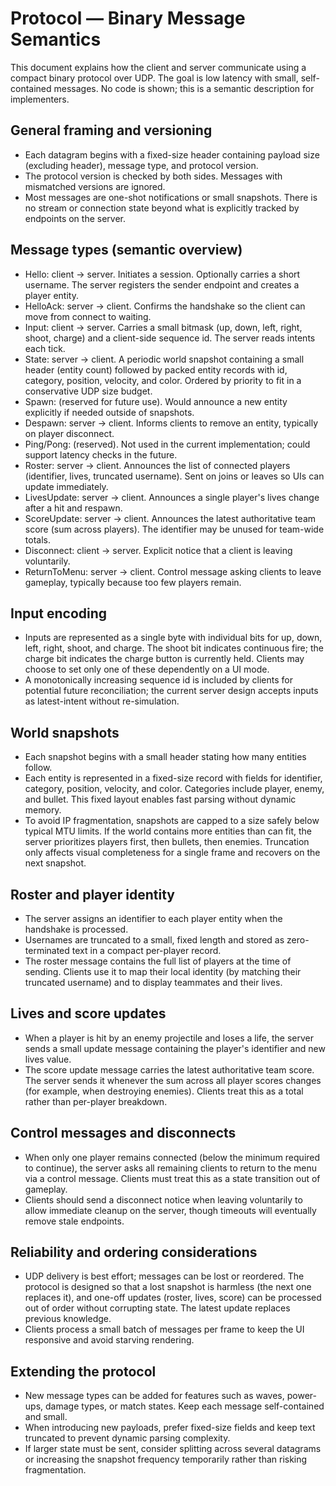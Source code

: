 # Protocol — Binary Message Semantics

This document explains how the client and server communicate using a compact binary protocol over UDP. The goal is low latency with small, self-contained messages. No code is shown; this is a semantic description for implementers.

## General framing and versioning

- Each datagram begins with a fixed-size header containing payload size (excluding header), message type, and protocol version.
- The protocol version is checked by both sides. Messages with mismatched versions are ignored.
- Most messages are one-shot notifications or small snapshots. There is no stream or connection state beyond what is explicitly tracked by endpoints on the server.

## Message types (semantic overview)

- Hello: client → server. Initiates a session. Optionally carries a short username. The server registers the sender endpoint and creates a player entity.
- HelloAck: server → client. Confirms the handshake so the client can move from connect to waiting.
- Input: client → server. Carries a small bitmask (up, down, left, right, shoot, charge) and a client-side sequence id. The server reads intents each tick.
- State: server → client. A periodic world snapshot containing a small header (entity count) followed by packed entity records with id, category, position, velocity, and color. Ordered by priority to fit in a conservative UDP size budget.
- Spawn: (reserved for future use). Would announce a new entity explicitly if needed outside of snapshots.
- Despawn: server → client. Informs clients to remove an entity, typically on player disconnect.
- Ping/Pong: (reserved). Not used in the current implementation; could support latency checks in the future.
- Roster: server → client. Announces the list of connected players (identifier, lives, truncated username). Sent on joins or leaves so UIs can update immediately.
- LivesUpdate: server → client. Announces a single player's lives change after a hit and respawn.
- ScoreUpdate: server → client. Announces the latest authoritative team score (sum across players). The identifier may be unused for team-wide totals.
- Disconnect: client → server. Explicit notice that a client is leaving voluntarily.
- ReturnToMenu: server → client. Control message asking clients to leave gameplay, typically because too few players remain.

## Input encoding

- Inputs are represented as a single byte with individual bits for up, down, left, right, shoot, and charge. The shoot bit indicates continuous fire; the charge bit indicates the charge button is currently held. Clients may choose to set only one of these dependently on a UI mode.
- A monotonically increasing sequence id is included by clients for potential future reconciliation; the current server design accepts inputs as latest-intent without re-simulation.

## World snapshots

- Each snapshot begins with a small header stating how many entities follow.
- Each entity is represented in a fixed-size record with fields for identifier, category, position, velocity, and color. Categories include player, enemy, and bullet. This fixed layout enables fast parsing without dynamic memory.
- To avoid IP fragmentation, snapshots are capped to a size safely below typical MTU limits. If the world contains more entities than can fit, the server prioritizes players first, then bullets, then enemies. Truncation only affects visual completeness for a single frame and recovers on the next snapshot.

## Roster and player identity

- The server assigns an identifier to each player entity when the handshake is processed.
- Usernames are truncated to a small, fixed length and stored as zero-terminated text in a compact per-player record.
- The roster message contains the full list of players at the time of sending. Clients use it to map their local identity (by matching their truncated username) and to display teammates and their lives.

## Lives and score updates

- When a player is hit by an enemy projectile and loses a life, the server sends a small update message containing the player's identifier and new lives value.
- The score update message carries the latest authoritative team score. The server sends it whenever the sum across all player scores changes (for example, when destroying enemies). Clients treat this as a total rather than per-player breakdown.

## Control messages and disconnects

- When only one player remains connected (below the minimum required to continue), the server asks all remaining clients to return to the menu via a control message. Clients must treat this as a state transition out of gameplay.
- Clients should send a disconnect notice when leaving voluntarily to allow immediate cleanup on the server, though timeouts will eventually remove stale endpoints.

## Reliability and ordering considerations

- UDP delivery is best effort; messages can be lost or reordered. The protocol is designed so that a lost snapshot is harmless (the next one replaces it), and one-off updates (roster, lives, score) can be processed out of order without corrupting state. The latest update replaces previous knowledge.
- Clients process a small batch of messages per frame to keep the UI responsive and avoid starving rendering.

## Extending the protocol

- New message types can be added for features such as waves, power-ups, damage types, or match states. Keep each message self-contained and small.
- When introducing new payloads, prefer fixed-size fields and keep text truncated to prevent dynamic parsing complexity.
- If larger state must be sent, consider splitting across several datagrams or increasing the snapshot frequency temporarily rather than risking fragmentation.
